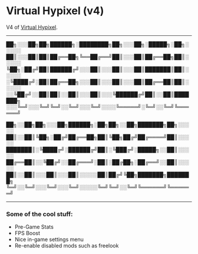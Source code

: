 # Virtual Hypixel (v4)
V4 of [Virtual Hypixel](https://github.com/HumanDuck23/virtual-hypixel).

---


██╗░░░██╗██╗██████╗░████████╗██╗░░░██╗░█████╗░██╗░░░░░
██║░░░██║██║██╔══██╗╚══██╔══╝██║░░░██║██╔══██╗██║░░░░░
╚██╗░██╔╝██║██████╔╝░░░██║░░░██║░░░██║███████║██║░░░░░
░╚████╔╝░██║██╔══██╗░░░██║░░░██║░░░██║██╔══██║██║░░░░░
░░╚██╔╝░░██║██║░░██║░░░██║░░░╚██████╔╝██║░░██║███████╗
░░░╚═╝░░░╚═╝╚═╝░░╚═╝░░░╚═╝░░░░╚═════╝░╚═╝░░╚═╝╚══════╝

██╗░░██╗██╗░░░██╗██████╗░██╗██╗░░██╗███████╗██╗░░░░░
██║░░██║╚██╗░██╔╝██╔══██╗██║╚██╗██╔╝██╔════╝██║░░░░░
███████║░╚████╔╝░██████╔╝██║░╚███╔╝░█████╗░░██║░░░░░
██╔══██║░░╚██╔╝░░██╔═══╝░██║░██╔██╗░██╔══╝░░██║░░░░░
██║░░██║░░░██║░░░██║░░░░░██║██╔╝╚██╗███████╗███████╗
╚═╝░░╚═╝░░░╚═╝░░░╚═╝░░░░░╚═╝╚═╝░░╚═╝╚══════╝╚══════╝

---

### Some of the cool stuff:

- Pre-Game Stats
- FPS Boost
- Nice in-game settings menu
- Re-enable disabled mods such as freelook